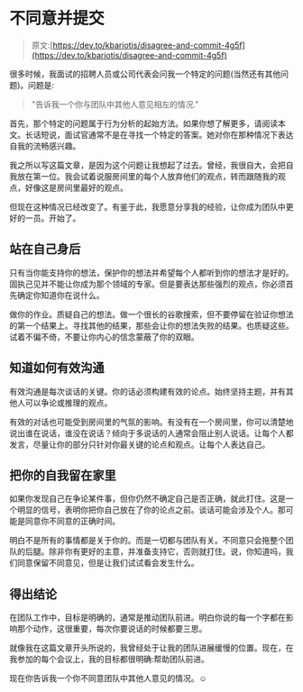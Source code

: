 # 不同意并提交

> 原文:[https://dev.to/kbariotis/disagree-and-commit-4g5f](https://dev.to/kbariotis/disagree-and-commit-4g5f)

很多时候，我面试的招聘人员或公司代表会问我一个特定的问题(当然还有其他问题)。问题是:

> "告诉我一个你与团队中其他人意见相左的情况."

首先，那个特定的问题属于行为分析的起始方法。如果你想了解更多，请阅读本文。长话短说，面试官通常不是在寻找一个特定的答案。她对你在那种情况下表达自我的流畅感兴趣。

我之所以写这篇文章，是因为这个问题让我想起了过去。曾经，我很自大，会把自我放在第一位。我会试着说服房间里的每个人放弃他们的观点，转而跟随我的观点，好像这是房间里最好的观点。

但现在这种情况已经改变了。有鉴于此，我愿意分享我的经验，让你成为团队中更好的一员。开始了。

## 站在自己身后

只有当你能支持你的想法，保护你的想法并希望每个人都听到你的想法才是好的。固执己见并不能让你成为那个领域的专家。但是要表达那些强烈的观点，你必须首先确定你知道你在说什么。

做你的作业。质疑自己的想法。做一个很长的谷歌搜索，但不要停留在验证你想法的第一个结果上。寻找其他的结果，那些会让你的想法失败的结果。也质疑这些。试着不偏不倚，不要让你内心的信念蒙蔽了你的双眼。

## 知道如何有效沟通

有效沟通是每次谈话的关键。你的话必须构建有效的论点。始终坚持主题，并有其他人可以争论或推理的观点。

有效的对话也可能受到房间里的气氛的影响。有没有在一个房间里，你可以清楚地说出谁在说话，谁没在说话？倾向于多说话的人通常会阻止别人说话。让每个人都发言，尽量让你的部分只针对你最关键的论点和观点。让每个人表达自己。

## 把你的自我留在家里

如果你发现自己在争论某件事，但你仍然不确定自己是否正确，就此打住。这是一个明显的信号，表明你把你自己放在了你的论点之前。谈话可能会涉及个人。那可能是同意你不同意的正确时间。

明白不是所有的事情都是关于你的。而是一切都与团队有关。不同意只会拖整个团队的后腿。除非你有更好的主意，并准备支持它，否则就打住。说，你知道吗，我们同意保留不同意见，但是让我们试试看会发生什么。

## 得出结论

在团队工作中，目标是明确的，通常是推动团队前进。明白你说的每一个字都在影响那个动作，这很重要，每次你要说话的时候都要三思。

就像我在这篇文章开头所说的，我曾经处于让我的团队进展缓慢的位置。现在，在我参加的每个会议上，我的目标都很明确:帮助团队前进。

现在你告诉我一个你不同意团队中其他人意见的情况。☺️